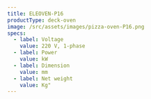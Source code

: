 ```yaml
---
title: ELEOVEN-P16
productType: deck-oven
image: /src/assets/images/pizza-oven-P16.png
specs:
  - label: Voltage
    value: 220 V, 1-phase
  - label: Power
    value: kW
  - label: Dimension
    value: mm
  - label: Net weight
    value: Kg"
---
```

